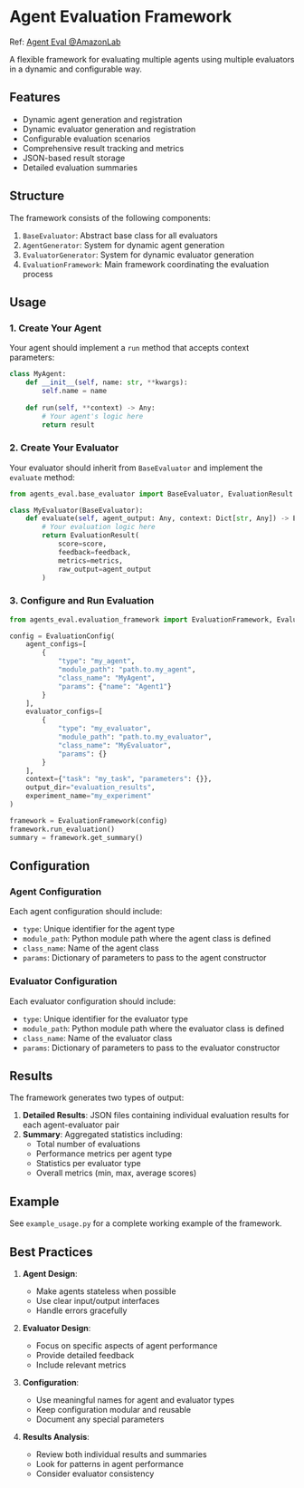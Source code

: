 # Agent Evaluation Framework

Ref: [Agent Eval @AmazonLab](https://github.com/awslabs/agent-evaluation/tree/main)

A flexible framework for evaluating multiple agents using multiple evaluators in a dynamic and configurable way.

## Features

- Dynamic agent generation and registration
- Dynamic evaluator generation and registration
- Configurable evaluation scenarios
- Comprehensive result tracking and metrics
- JSON-based result storage
- Detailed evaluation summaries

## Structure

The framework consists of the following components:

1. `BaseEvaluator`: Abstract base class for all evaluators
2. `AgentGenerator`: System for dynamic agent generation
3. `EvaluatorGenerator`: System for dynamic evaluator generation
4. `EvaluationFramework`: Main framework coordinating the evaluation process

## Usage

### 1. Create Your Agent

Your agent should implement a `run` method that accepts context parameters:

```python
class MyAgent:
    def __init__(self, name: str, **kwargs):
        self.name = name
    
    def run(self, **context) -> Any:
        # Your agent's logic here
        return result
```

### 2. Create Your Evaluator

Your evaluator should inherit from `BaseEvaluator` and implement the `evaluate` method:

```python
from agents_eval.base_evaluator import BaseEvaluator, EvaluationResult

class MyEvaluator(BaseEvaluator):
    def evaluate(self, agent_output: Any, context: Dict[str, Any]) -> EvaluationResult:
        # Your evaluation logic here
        return EvaluationResult(
            score=score,
            feedback=feedback,
            metrics=metrics,
            raw_output=agent_output
        )
```

### 3. Configure and Run Evaluation

```python
from agents_eval.evaluation_framework import EvaluationFramework, EvaluationConfig

config = EvaluationConfig(
    agent_configs=[
        {
            "type": "my_agent",
            "module_path": "path.to.my_agent",
            "class_name": "MyAgent",
            "params": {"name": "Agent1"}
        }
    ],
    evaluator_configs=[
        {
            "type": "my_evaluator",
            "module_path": "path.to.my_evaluator",
            "class_name": "MyEvaluator",
            "params": {}
        }
    ],
    context={"task": "my_task", "parameters": {}},
    output_dir="evaluation_results",
    experiment_name="my_experiment"
)

framework = EvaluationFramework(config)
framework.run_evaluation()
summary = framework.get_summary()
```

## Configuration

### Agent Configuration

Each agent configuration should include:
- `type`: Unique identifier for the agent type
- `module_path`: Python module path where the agent class is defined
- `class_name`: Name of the agent class
- `params`: Dictionary of parameters to pass to the agent constructor

### Evaluator Configuration

Each evaluator configuration should include:
- `type`: Unique identifier for the evaluator type
- `module_path`: Python module path where the evaluator class is defined
- `class_name`: Name of the evaluator class
- `params`: Dictionary of parameters to pass to the evaluator constructor

## Results

The framework generates two types of output:

1. **Detailed Results**: JSON files containing individual evaluation results for each agent-evaluator pair
2. **Summary**: Aggregated statistics including:
   - Total number of evaluations
   - Performance metrics per agent type
   - Statistics per evaluator type
   - Overall metrics (min, max, average scores)

## Example

See `example_usage.py` for a complete working example of the framework.

## Best Practices

1. **Agent Design**:
   - Make agents stateless when possible
   - Use clear input/output interfaces
   - Handle errors gracefully

2. **Evaluator Design**:
   - Focus on specific aspects of agent performance
   - Provide detailed feedback
   - Include relevant metrics

3. **Configuration**:
   - Use meaningful names for agent and evaluator types
   - Keep configuration modular and reusable
   - Document any special parameters

4. **Results Analysis**:
   - Review both individual results and summaries
   - Look for patterns in agent performance
   - Consider evaluator consistency 